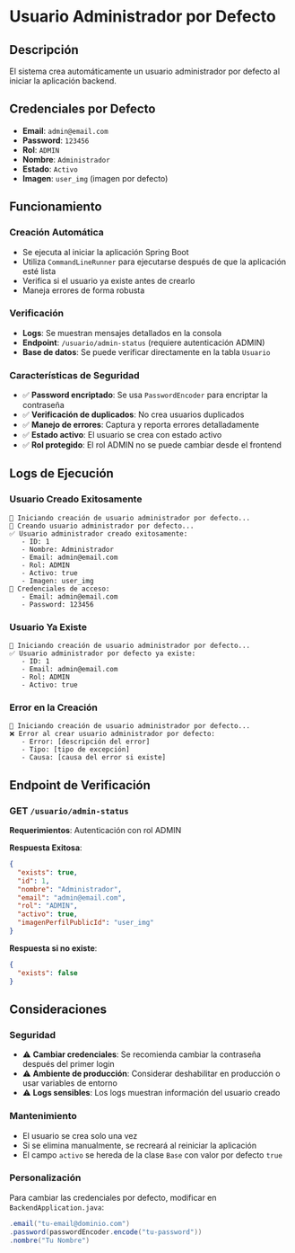 # Usuario Administrador por Defecto

## Descripción
El sistema crea automáticamente un usuario administrador por defecto al iniciar la aplicación backend.

## Credenciales por Defecto
- **Email**: `admin@email.com`
- **Password**: `123456`
- **Rol**: `ADMIN`
- **Nombre**: `Administrador`
- **Estado**: `Activo`
- **Imagen**: `user_img` (imagen por defecto)

## Funcionamiento

### Creación Automática
- Se ejecuta al iniciar la aplicación Spring Boot
- Utiliza `CommandLineRunner` para ejecutarse después de que la aplicación esté lista
- Verifica si el usuario ya existe antes de crearlo
- Maneja errores de forma robusta

### Verificación
- **Logs**: Se muestran mensajes detallados en la consola
- **Endpoint**: `/usuario/admin-status` (requiere autenticación ADMIN)
- **Base de datos**: Se puede verificar directamente en la tabla `Usuario`

### Características de Seguridad
- ✅ **Password encriptado**: Se usa `PasswordEncoder` para encriptar la contraseña
- ✅ **Verificación de duplicados**: No crea usuarios duplicados
- ✅ **Manejo de errores**: Captura y reporta errores detalladamente
- ✅ **Estado activo**: El usuario se crea con estado activo
- ✅ **Rol protegido**: El rol ADMIN no se puede cambiar desde el frontend

## Logs de Ejecución

### Usuario Creado Exitosamente
```
🚀 Iniciando creación de usuario administrador por defecto...
📝 Creando usuario administrador por defecto...
✅ Usuario administrador creado exitosamente:
   - ID: 1
   - Nombre: Administrador
   - Email: admin@email.com
   - Rol: ADMIN
   - Activo: true
   - Imagen: user_img
🔑 Credenciales de acceso:
   - Email: admin@email.com
   - Password: 123456
```

### Usuario Ya Existe
```
🚀 Iniciando creación de usuario administrador por defecto...
✅ Usuario administrador por defecto ya existe:
   - ID: 1
   - Email: admin@email.com
   - Rol: ADMIN
   - Activo: true
```

### Error en la Creación
```
🚀 Iniciando creación de usuario administrador por defecto...
❌ Error al crear usuario administrador por defecto:
   - Error: [descripción del error]
   - Tipo: [tipo de excepción]
   - Causa: [causa del error si existe]
```

## Endpoint de Verificación

### GET `/usuario/admin-status`
**Requerimientos**: Autenticación con rol ADMIN

**Respuesta Exitosa**:
```json
{
  "exists": true,
  "id": 1,
  "nombre": "Administrador",
  "email": "admin@email.com",
  "rol": "ADMIN",
  "activo": true,
  "imagenPerfilPublicId": "user_img"
}
```

**Respuesta si no existe**:
```json
{
  "exists": false
}
```

## Consideraciones

### Seguridad
- ⚠️ **Cambiar credenciales**: Se recomienda cambiar la contraseña después del primer login
- ⚠️ **Ambiente de producción**: Considerar deshabilitar en producción o usar variables de entorno
- ⚠️ **Logs sensibles**: Los logs muestran información del usuario creado

### Mantenimiento
- El usuario se crea solo una vez
- Si se elimina manualmente, se recreará al reiniciar la aplicación
- El campo `activo` se hereda de la clase `Base` con valor por defecto `true`

### Personalización
Para cambiar las credenciales por defecto, modificar en `BackendApplication.java`:
```java
.email("tu-email@dominio.com")
.password(passwordEncoder.encode("tu-password"))
.nombre("Tu Nombre")
``` 